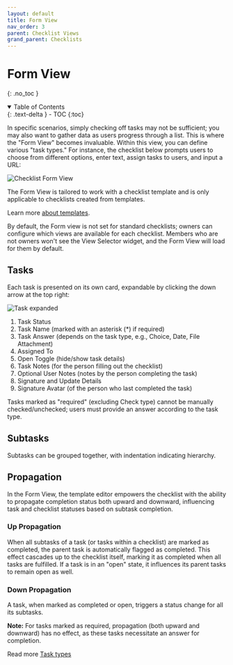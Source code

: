 ```yaml
---
layout: default
title: Form View
nav_order: 3
parent: Checklist Views
grand_parent: Checklists
---
```


# Form View
{: .no_toc }

<details open markdown="block">
  <summary>
    Table of Contents
  </summary>
  {: .text-delta }
- TOC
{:toc}
</details>

In specific scenarios, simply checking off tasks may not be sufficient; you may also want to gather data as users progress through a list. This is where the "Form View" becomes invaluable. Within this view, you can define various "task types." For instance, the checklist below prompts users to choose from different options, enter text, assign tasks to users, and input a URL:

![Checklist Form View](/assets/images/checklists/checklist-form-view.png)

The Form View is tailored to work with a checklist template and is only applicable to checklists created from templates.

Learn more [about templates](/templates).

By default, the Form view is not set for standard checklists; owners can configure which views are available for each checklist. Members who are not owners won't see the View Selector widget, and the Form View will load for them by default.

## Tasks
Each task is presented on its own card, expandable by clicking the down arrow at the top right:

![Task expanded](/assets/images/checklists/checklist-form-view-card-open.png)

1. Task Status
2. Task Name (marked with an asterisk (*) if required)
3. Task Answer (depends on the task type, e.g., Choice, Date, File Attachment)
4. Assigned To
5. Open Toggle (hide/show task details)
6. Task Notes (for the person filling out the checklist)
7. Optional User Notes (notes by the person completing the task)
8. Signature and Update Details
9. Signature Avatar (of the person who last completed the task)

Tasks marked as "required" (excluding Check type) cannot be manually checked/unchecked; users must provide an answer according to the task type.

## Subtasks
Subtasks can be grouped together, with indentation indicating hierarchy.

## Propagation
In the Form View, the template editor empowers the checklist with the ability to propagate completion status both upward and downward, influencing task and checklist statuses based on subtask completion.

### Up Propagation
When all subtasks of a task (or tasks within a checklist) are marked as completed, the parent task is automatically flagged as completed. This effect cascades up to the checklist itself, marking it as completed when all tasks are fulfilled. If a task is in an "open" state, it influences its parent tasks to remain open as well.

### Down Propagation
A task, when marked as completed or open, triggers a status change for all its subtasks.

**Note:** For tasks marked as required, propagation (both upward and downward) has no effect, as these tasks necessitate an answer for completion.

Read more [Task types](/checklists/task-types/)

